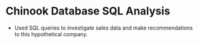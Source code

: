 # Chinook Database SQL Analysis
  * Used SQL queries to investigate sales data and make recommendations to this hypothetical company.
